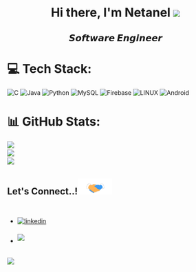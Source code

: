<h1 align="center">Hi there, I'm Netanel</a> 
<img src="https://github.com/blackcater/blackcater/raw/main/images/Hi.gif" height="32"/></h1>
<h2 align="center">𝙎𝙤𝙛𝙩𝙬𝙖𝙧𝙚 𝙀𝙣𝙜𝙞𝙣𝙚𝙚𝙧</h2>

# 💻 Tech Stack:
![C](https://img.shields.io/badge/c-%2300599C.svg?style=for-the-badge&logo=c&logoColor=white) ![Java](https://img.shields.io/badge/java-%23ED8B00.svg?style=for-the-badge&logo=java&logoColor=white) ![Python](https://img.shields.io/badge/python-3670A0?style=for-the-badge&logo=python&logoColor=ffdd54) ![MySQL](https://img.shields.io/badge/mysql-%2300f.svg?style=for-the-badge&logo=mysql&logoColor=white) ![Firebase](https://img.shields.io/badge/Firebase-FF8A65?style=for-the-badge&logo=Firebase&logoColor=white)
 ![LINUX](https://img.shields.io/badge/Linux-FCC624?style=for-the-badge&logo=linux&logoColor=black)
 ![Android](https://img.shields.io/badge/android-00FF00?style=for-the-badge&logo=android&logoColor=white)

# 📊 GitHub Stats:
![](https://github-readme-stats.vercel.app/api/top-langs/?username=netanel97&theme=darcula&hide_border=false&include_all_commits=true&count_private=true&layout=compact)<br/>
![](https://github-readme-stats.vercel.app/api?username=netanel97&theme=darcula&hide_border=false&include_all_commits=true&count_private=false)<br/>
[![](https://visitcount.itsvg.in/api?id=netanel97&label=Profile%20Views&color=12&icon=5&pretty=true)](https://visitcount.itsvg.in)
<!--- bdika 


 <img src="https://github-readme-stats.vercel.app/api/top-langs?username=netanel97&show_icons=true&locale=en&layout=compact&line_height=20&title_color=7A7ADB&icon_color=2234AE&text_color=D3D3D3&bg_color=0,000000,130F40" width="375"  alt="0xabdulkhalid"/>
 
 --->

 
 
## <b> Let's Connect..!</b><img src="https://github.com/0xAbdulKhalid/0xAbdulKhalid/raw/main/assets/mdImages/handshake.gif" width ="80">
<br>
<div align='left'>

<ul>

<li>
<a href="https://www.linkedin.com/in/netanel-habas-9b1927233/" target="_blank">
<img src="https://img.shields.io/badge/linkedin:netanel%20Habas-%2300acee.svg?color=405DE6&style=for-the-badge&logo=linkedin&logoColor=white" alt=linkedin style="margin-bottom: 5px;"/>
</a>
</li>

<br>



<li>
<a href="netanelhabas@gmail.com" target="_blank">
<img src="https://img.shields.io/badge/gmail:netanelhabas@gmail.com-%23EA4335.svg?style=for-the-badge&logo=gmail&logoColor=white" t=mail style="margin-bottom: 5px;" />
</a>
</li>
	
</ul>
</div>

<br>
<img src="https://user-images.githubusercontent.com/73097560/115834477-dbab4500-a447-11eb-908a-139a6edaec5c.gif">
<br>
<br>
<br>

<div align='center'>

